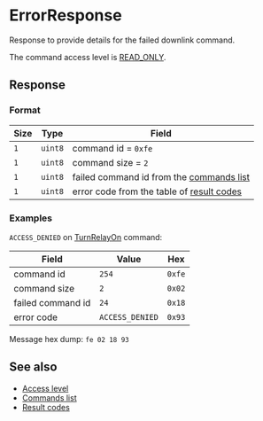 # ErrorResponse

Response to provide details for the failed downlink command.

The command access level is [READ_ONLY](../basics.md#command-access-level).


## Response

### Format

| Size | Type    | Field                                                            |
| ---- | ------- | ---------------------------------------------------------------- |
| `1`  | `uint8` | command id = `0xfe`                                              |
| `1`  | `uint8` | command size = `2`                                               |
| `1`  | `uint8` | failed command id from the [commands list](./readme.md#commands) |
| `1`  | `uint8` | error code from the table of [result codes](../result-codes.md)  |

### Examples

`ACCESS_DENIED` on [TurnRelayOn](./TurnRelayOn.md) command:

| Field             | Value           | Hex    |
| ----------------- | --------------- | ------ |
| command id        | `254`           | `0xfe` |
| command size      | `2`             | `0x02` |
| failed command id | `24`            | `0x18` |
| error code        | `ACCESS_DENIED` | `0x93` |

Message hex dump: `fe 02 18 93`


## See also

* [Access level](../basics.md#command-access-level)
* [Commands list](./readme.md#commands)
* [Result codes](../result-codes.md)
